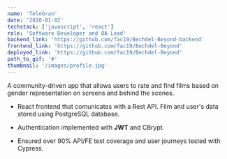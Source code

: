 ```yaml
---
name: 'TeleGran'
date: '2020-01-02'
techstack: ['javascript', 'react']
role: 'Software Developer and QA Lead'
backend_link: 'https://github.com/fac19/Bechdel-Beyond-backend'
frontend_link: 'https://github.com/fac19/Bechdel-Beyond'
deployed_link: 'https://github.com/fac19/Bechdel-Beyond'
path_to_gif: '#'
thumbnail: '/images/profile.jpg'
---
```


A community-driven app that allows users to rate and find films based on gender representation on screens and behind the scenes.

- React frontend that comunicates with a Rest API. Film and user's data stored using PostgreSQL database.

- Authentication implemented with **JWT** and CBrypt.

- Ensured over 90% API/FE test coverage and user journeys tested with Cypress.


